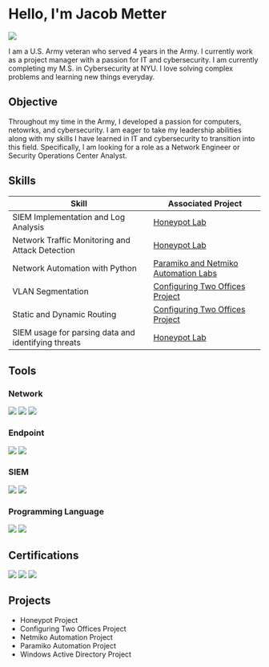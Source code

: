 # Hello, I'm Jacob Metter
<a href="https://www.linkedin.com/in/jacob-metter-5aa1b3164/"><img src="https://img.shields.io/badge/-LinkedIn-0072b1?&style=for-the-badge&logo=linkedin&logoColor=white" /></a>

I am a U.S. Army veteran who served 4 years in the Army. I currently work as a project manager with a passion for IT and cybersecurity. I am currently completing my M.S. in Cybersecurity at NYU. I love solving complex problems and learning new things everyday.

## Objective
Throughout my time in the Army, I developed a passion for computers, netowrks, and cybersecurity. I am eager to take my leadership abilities along with my skills I have learned in IT and cybersecurity to transition into this field. Specifically, I am looking for a role as a Network Engineer or Security Operations Center Analyst.

## Skills

| Skill                                         | Associated Project         |
|-----------------------------------------------|----------------------------|
| SIEM Implementation and Log Analysis          | <a href="https://github.com/jacobmetter/Honeypot-Project">Honeypot Lab</a>|
| Network Traffic Monitoring and Attack Detection | <a href="https://github.com/jacobmetter/Honeypot-Project">Honeypot Lab</a>|
| Network Automation with Python                | <a href="https://github.com/jacobmetter/Netmiko-Automationt">Paramiko and Netmiko Automation Labs</a>|
| VLAN Segmentation                             | <a href="https://github.com/jacobmetter/Configuring-Two-Offices?tab=readme-ov-file#vlans">Configuring Two Offices Project</a>|
| Static and Dynamic Routing                    | <a href="https://github.com/jacobmetter/Configuring-Two-Offices?tab=readme-ov-file#step-6-static-and-dynamic-routing">Configuring Two Offices Project</a>|
| SIEM usage for parsing data and identifying threats | <a href="https://github.com/jacobmetter/Honeypot-Project">Honeypot Lab</a>|

## Tools

### Network
<div>
    <img src="https://img.shields.io/badge/-Wireshark-1679A7?&style=for-the-badge&logo=Wireshark&logoColor=white" />
    <img src="https://img.shields.io/badge/-Suricata-EF3B2D?&style=for-the-badge&logo=Suricata&logoColor=white" />
    <img src="https://img.shields.io/badge/-Zeek-777BB4?&style=for-the-badge&logo=Zeek&logoColor=white" />
</div>

### Endpoint
<div>
    <img src="https://img.shields.io/badge/-Microsoft_Defender_for_Endpoint-00A4EF?&style=for-the-badge&logo=Microsoft&logoColor=white" />
    <img src="https://img.shields.io/badge/-Velociraptor-4B275F?&style=for-the-badge&logo=Velociraptor&logoColor=white" />
</div>

### SIEM
<div>
    <img src="https://img.shields.io/badge/-Microsoft_Sentinel-0078D4?&style=for-the-badge&logo=Microsoft&logoColor=white" />
    <img src="https://img.shields.io/badge/Splunk-brightgreen?style=for-the-badge&logo=splunk&logoColor=black" />
</div>

### Programming Language
<div>
    <img src="https://img.shields.io/badge/Python-gray?style=for-the-badge&logo=python&logoColor=yellow" /></a>
    <img src="https://img.shields.io/badge/C++-00599C?style=for-the-badge&logo=c%2b%2b&logoColor=white" /></a>
</div>

## Certifications
<div>
<a href="https://github.com/jacobmetter/JacobMetter/blob/main/CompTIA%20Security%2B%20ce%20certificate.pdf"> <img src="https://img.shields.io/badge/-Security%2B-FF0000?&style=for-the-badge&logo=CompTIA&logoColor=white" /></a>
<a href="https://github.com/jacobmetter/JacobMetter/blob/main/CompTIA%20Network%2B%20ce%20certificate.pdf"> <img src="https://img.shields.io/badge/-Network%2B-007ACC?&style=for-the-badge&logo=CompTIA&logoColor=white" /></a>
<a href="https://github.com/jacobmetter/JacobMetter/blob/main/Cisco%20Certified%20Network%20Associate%20certificate(CCNA)%20%20-%20Jacob%20Metter.pdf"> <img src="https://img.shields.io/badge/CCNA-black?style=for-the-badge&logo=cisco&logoColor=white)](https://www.credly.com/badges" /></a>
</div>

## Projects
- Honeypot Project
- Configuring Two Offices Project
- Netmiko Automation Project
- Paramiko Automation Project
- Windows Active Directory Project
